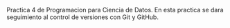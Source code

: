 Practica 4 de Programacion para Ciencia de Datos.
En esta practica se dara seguimiento al control de versiones con Git y GitHub.
